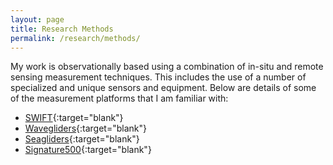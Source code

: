 ```yaml
---
layout: page
title: Research Methods
permalink: /research/methods/
---
```


My work is observationally based using a combination of in-situ and remote sensing measurement techniques.  This includes the use of a number of specialized and unique sensors and equipment.  Below are details of some of the measurement platforms that I am familiar with:

* [SWIFT](http://www.apl.washington.edu/swift){:target="blank"}
* [Wavegliders](https://www.liquid-robotics.com/wave-glider/overview/){:target="blank"}
* [Seagliders](http://www.apl.washington.edu/seaglider){:target="blank"}
* [Signature500](https://www.nortekgroup.com/products/signature-500){:target="blank"}
